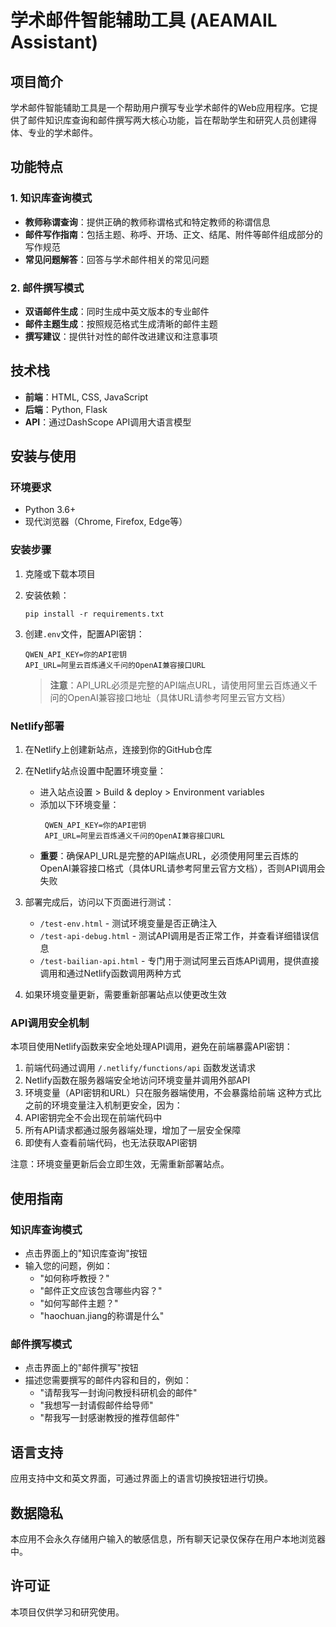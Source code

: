 # 学术邮件智能辅助工具 (AEAMAIL Assistant)

## 项目简介

学术邮件智能辅助工具是一个帮助用户撰写专业学术邮件的Web应用程序。它提供了邮件知识库查询和邮件撰写两大核心功能，旨在帮助学生和研究人员创建得体、专业的学术邮件。

## 功能特点

### 1. 知识库查询模式
- **教师称谓查询**：提供正确的教师称谓格式和特定教师的称谓信息
- **邮件写作指南**：包括主题、称呼、开场、正文、结尾、附件等邮件组成部分的写作规范
- **常见问题解答**：回答与学术邮件相关的常见问题

### 2. 邮件撰写模式
- **双语邮件生成**：同时生成中英文版本的专业邮件
- **邮件主题生成**：按照规范格式生成清晰的邮件主题
- **撰写建议**：提供针对性的邮件改进建议和注意事项

## 技术栈

- **前端**：HTML, CSS, JavaScript
- **后端**：Python, Flask
- **API**：通过DashScope API调用大语言模型

## 安装与使用

### 环境要求
- Python 3.6+
- 现代浏览器（Chrome, Firefox, Edge等）

### 安装步骤

1. 克隆或下载本项目
2. 安装依赖：
   ```
   pip install -r requirements.txt
   ```
3. 创建`.env`文件，配置API密钥：
   ```
   QWEN_API_KEY=你的API密钥
   API_URL=阿里云百炼通义千问的OpenAI兼容接口URL
   ```
   
   > **注意**：API_URL必须是完整的API端点URL，请使用阿里云百炼通义千问的OpenAI兼容接口地址（具体URL请参考阿里云官方文档）

### Netlify部署

1. 在Netlify上创建新站点，连接到你的GitHub仓库

2. 在Netlify站点设置中配置环境变量：
   - 进入站点设置 > Build & deploy > Environment variables
   - 添加以下环境变量：
     ```
      QWEN_API_KEY=你的API密钥
      API_URL=阿里云百炼通义千问的OpenAI兼容接口URL
      ```
    - **重要**：确保API_URL是完整的API端点URL，必须使用阿里云百炼的OpenAI兼容接口格式（具体URL请参考阿里云官方文档），否则API调用会失败
     

3. 部署完成后，访问以下页面进行测试：
   - `/test-env.html` - 测试环境变量是否正确注入
   - `/test-api-debug.html` - 测试API调用是否正常工作，并查看详细错误信息
   - `/test-bailian-api.html` - 专门用于测试阿里云百炼API调用，提供直接调用和通过Netlify函数调用两种方式

4. 如果环境变量更新，需要重新部署站点以使更改生效

### API调用安全机制

本项目使用Netlify函数来安全地处理API调用，避免在前端暴露API密钥：

1. 前端代码通过调用 `/.netlify/functions/api` 函数发送请求
2. Netlify函数在服务器端安全地访问环境变量并调用外部API
3. 环境变量（API密钥和URL）只在服务器端使用，不会暴露给前端
这种方式比之前的环境变量注入机制更安全，因为：
1. API密钥完全不会出现在前端代码中
2. 所有API请求都通过服务器端处理，增加了一层安全保障
3. 即使有人查看前端代码，也无法获取API密钥

注意：环境变量更新后会立即生效，无需重新部署站点。

## 使用指南

### 知识库查询模式
- 点击界面上的"知识库查询"按钮
- 输入您的问题，例如：
  - "如何称呼教授？"
  - "邮件正文应该包含哪些内容？"
  - "如何写邮件主题？"
  - "haochuan.jiang的称谓是什么"

### 邮件撰写模式
- 点击界面上的"邮件撰写"按钮
- 描述您需要撰写的邮件内容和目的，例如：
  - "请帮我写一封询问教授科研机会的邮件"
  - "我想写一封请假邮件给导师"
  - "帮我写一封感谢教授的推荐信邮件"

## 语言支持

应用支持中文和英文界面，可通过界面上的语言切换按钮进行切换。

## 数据隐私

本应用不会永久存储用户输入的敏感信息，所有聊天记录仅保存在用户本地浏览器中。

## 许可证

本项目仅供学习和研究使用。